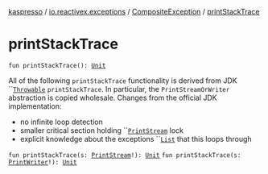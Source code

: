 [kaspresso](../../index.md) / [io.reactivex.exceptions](../index.md) / [CompositeException](index.md) / [printStackTrace](./print-stack-trace.md)

# printStackTrace

`fun printStackTrace(): `[`Unit`](https://kotlinlang.org/api/latest/jvm/stdlib/kotlin/-unit/index.html)

All of the following `printStackTrace` functionality is derived from JDK ``[`Throwable`](https://developer.android.com/reference/java/lang/Throwable.html) `printStackTrace`. In particular, the `PrintStreamOrWriter` abstraction is copied wholesale. Changes from the official JDK implementation:
* no infinite loop detection
 * smaller critical section holding ``[`PrintStream`](https://developer.android.com/reference/java/io/PrintStream.html) lock
 * explicit knowledge about the exceptions ``[`List`](https://developer.android.com/reference/java/util/List.html) that this loops through


`fun printStackTrace(s: `[`PrintStream`](https://developer.android.com/reference/java/io/PrintStream.html)`!): `[`Unit`](https://kotlinlang.org/api/latest/jvm/stdlib/kotlin/-unit/index.html)
`fun printStackTrace(s: `[`PrintWriter`](https://developer.android.com/reference/java/io/PrintWriter.html)`!): `[`Unit`](https://kotlinlang.org/api/latest/jvm/stdlib/kotlin/-unit/index.html)